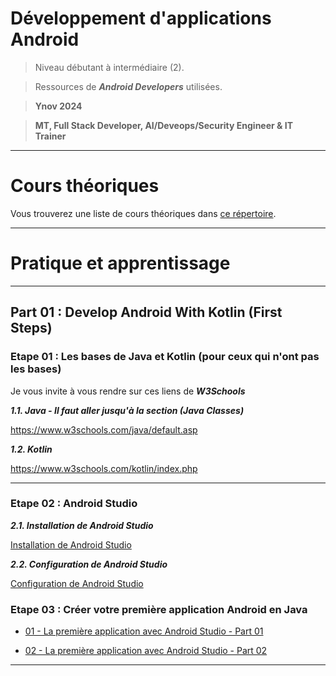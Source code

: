 
# Développement d'applications Android

> Niveau débutant à intermédiaire (2).

> Ressources de ***Android Developers*** utilisées.

> **Ynov 2024**

> **MT, Full Stack Developer, AI/Deveops/Security Engineer & IT Trainer**

---

# Cours théoriques

Vous trouverez une liste de cours théoriques dans [ce répertoire](./courses/).

---

# Pratique et apprentissage

---

## Part 01 : Develop Android With Kotlin (First Steps)

### Etape 01 : Les bases de Java et Kotlin (pour ceux qui n'ont pas les bases)

Je vous invite à vous rendre sur ces liens de ***W3Schools***

***1.1. Java - Il faut aller jusqu'à la section (Java Classes)***

https://www.w3schools.com/java/default.asp

***1.2. Kotlin***

https://www.w3schools.com/kotlin/index.php

---

### Etape 02 : Android Studio

***2.1. Installation de Android Studio***

[Installation de Android Studio](https://developer.android.com/studio/install)

***2.2. Configuration de Android Studio*** 

[Configuration de Android Studio](https://developer.android.com/studio/intro/studio-config)

### Etape 03 : Créer votre première application Android en Java

- [01 - La première application avec Android Studio - Part 01](https://developer.android.com/codelabs/build-your-first-android-app#0)

- [02 - La première application avec Android Studio - Part 02](https://developer.android.com/training/basics/firstapp)

---

